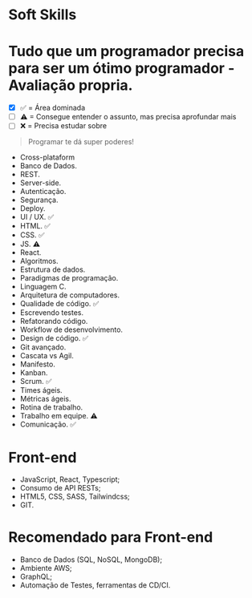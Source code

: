 # Soft Skills
# Tudo que um programador precisa para ser um ótimo programador - Avaliação propria.


- [X] ✅ = Área dominada
- [ ] ⚠ = Consegue entender o assunto, mas precisa aprofundar mais
- [ ] ❌ = Precisa estudar sobre

> Programar te dá super poderes!

- Cross-plataform
- Banco de Dados.
- REST.
- Server-side.
- Autenticação.
- Segurança.
- Deploy.
- UI / UX. ✅
- HTML. ✅
- CSS. ✅
- JS. ⚠
- React.
- Algoritmos.
- Estrutura de dados.
- Paradigmas de programação.
- Linguagem C.
- Arquitetura de computadores.
- Qualidade de código. ✅
- Escrevendo testes.
- Refatorando código.
- Workflow de desenvolvimento.
- Design de código. ✅
- Git avançado.
- Cascata vs Agil.
- Manifesto.
- Kanban.
- Scrum. ✅
- Times ágeis.
- Métricas ágeis.
- Rotina de trabalho.
- Trabalho em equipe. ⚠
- Comunicação. ✅

# Front-end

- JavaScript, React, Typescript; 
- Consumo de API RESTs; 
- HTML5, CSS, SASS, Tailwindcss; 
- GIT.

# Recomendado para Front-end

- Banco de Dados (SQL, NoSQL, MongoDB); 
- Ambiente AWS; 
- GraphQL; 
- Automação de Testes, ferramentas de CD/CI.
